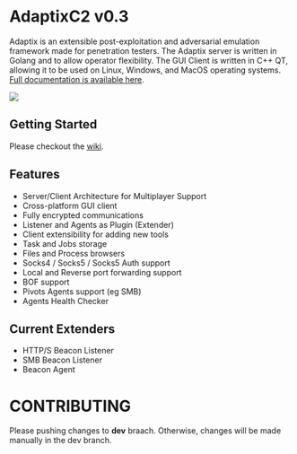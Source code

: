 # AdaptixC2 v0.3

Adaptix is an extensible post-exploitation and adversarial emulation framework made for penetration testers. The Adaptix server is written in Golang and to allow operator flexibility. The GUI Client is written in C++ QT, allowing it to be used on Linux, Windows, and MacOS operating systems. [Full documentation is available here](https://adaptix-framework.gitbook.io/adaptix-framework).

![](https://adaptix-framework.gitbook.io/~gitbook/image?url=https%3A%2F%2F2104178602-files.gitbook.io%2F%7E%2Ffiles%2Fv0%2Fb%2Fgitbook-x-prod.appspot.com%2Fo%2Fspaces%252FS8p8XLFtLmf0NkofQvoa%252Fuploads%252F3jHOIOahwnLSeGkyZDEj%252FScreenshot_20250224_221025.png%3Falt%3Dmedia%26token%3Da83d679a-ca1c-43f7-b8e5-8ae621e5de8a&width=768&dpr=4&quality=100&sign=f4cfa2eb&sv=2)

## Getting Started

Please checkout the [wiki](https://adaptix-framework.gitbook.io/adaptix-framework/adaptix-c2/getting-starting/installation).

## Features
* Server/Client Architecture for Multiplayer Support 
* Cross-platform GUI client 
* Fully encrypted communications 
* Listener and Agents as Plugin (Extender)
* Client extensibility for adding new tools 
* Task and Jobs storage 
* Files and Process browsers
* Socks4 / Socks5 / Socks5 Auth support
* Local and Reverse port forwarding support
* BOF support
* Pivots Agents support (eg SMB)
* Agents Health Checker

## Current Extenders
* HTTP/S Beacon Listener 
* SMB Beacon Listener
* Beacon Agent

# CONTRIBUTING

Please pushing сhanges to **dev** braach. Otherwise, changes will be made manually in the dev branch.
